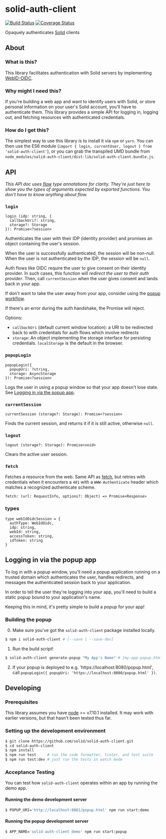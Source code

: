 # solid-auth-client

[![Build Status](https://travis-ci.org/solid/solid-auth-client.svg?branch=master)](https://travis-ci.org/solid/solid-auth-client)
[![Coverage Status](https://coveralls.io/repos/github/solid/solid-auth-client/badge.svg?branch=master)](https://coveralls.io/github/solid/solid-auth-client?branch=master)

Opaquely authenticates [Solid](https://github.com/solid/) clients

## About

### What is this?
This library facilitates authentication with Solid servers
by implementing [WebID-OIDC](https://github.com/solid/webid-oidc-spec).

### Why might I need this?

If you're building a web app and want to identify users with Solid, or store
personal information on your user's Solid account, you'll have to authenticate
them.  This library provides a simple API for logging in, logging out, and
fetching resources with authenticated credentials.

### How do I get this?

The simplest way to use this library is to install it via `npm` or `yarn`.
You can then use the ES6 module (`import { login, currentUser, logout } from
'solid-auth-client'`), or you can grab the transpiled UMD bundle from
`node_modules/solid-auth-client/dist-lib/solid-auth-client.bundle.js`.

## API

*This API doc uses [flow](https://flow.org/) type annotations for clarity.
They're just here to show you the types of arguments expected by exported
functions.  You don't have to know anything about flow.*

### `login`

```
login (idp: string, {
  callbackUri?: string,
  storage?: Storage
}): Promise<?session>
```

Authenticates the user with their IDP (identity provider) and promises an object
containing the user's session.

When the user is successfully authenticated, the session will be non-null.  When
the user is not authenticated by the IDP, the session will be `null`.

Auth flows like OIDC require the user to give consent on their identity provider.
In such cases, this function will _redirect the user to their auth provider_.
Then, call `currentSession` when the user gives consent and lands back in your app.

If don't want to take the user away from your app,
consider using the [popup workflow](#Logging-in-via-the-popup-app).

If there's an error during the auth handshake, the Promise will reject.

Options:
- `callbackUri` (default current window location): a URI to be redirected back
  to with credentials for auth flows which involve redirects
- `storage`: An object implementing the storage interface for persisting
  credentials.  `localStorage` is the default in the browser.

### `popupLogin`

```
popupLogin({
  popupUri: ?string,
  storage: AsyncStorage
}): Promise<?session>
```

Logs the user in using a popup window so that your app doesn't lose state.
See [Logging in via the popup app](#Logging-in-via-the-popup-app).

### `currentSession`

```
currentSession (storage?: Storage): Promise<?session>
```

Finds the current session, and returns it if it is still active, otherwise
`null`.

### `logout`

```
logout (storage?: Storage): Promise<void>
```

Clears the active user session.

### `fetch`

Fetches a resource from the web.  Same API as
[fetch](https://fetch.spec.whatwg.org/), but retries with credentials when it
encounters a `401` with a `WWW-Authenticate` header which matches a recognized
authenticate scheme.

```
fetch: (url: RequestInfo, options?: Object) => Promise<Response>
```

### types

```
type webIdOidcSession = {
  authType: WebIdOidc,
  idp: string,
  webId: string,
  accessToken: string,
  idToken: string
}
```

## Logging in via the popup app

To log in with a popup window, you'll need a popup application running on a
trusted domain which authenticates the user, handles redirects, and messages
the authenticated session back to your application.

In order to tell the user they're logging into *your* app, you'll need to
build a static popup bound to your application's name.

Keeping this in mind, it's pretty simple to build a popup for your app!

### Building the popup

0. Make sure you've got the `solid-auth-client` package installed locally.
```sh
$ npm i solid-auth-client # [--save | --save-dev]
```

1. Run the build script!
```sh
$ solid-auth-client generate-popup "My App's Name" # [my-app-popup.html]
```

2. If your popup is deployed to e.g. 'https://localhost:8080/popup.html',
call `popupLogin({ popupUri: 'https://localhost:8080/popup.html' })`.

## Developing

### Prerequisites

This library assumes you have [node](https://nodejs.org/en/) >= v7.10.1
installed. It may work with earlier
versions, but that hasn't been tested thus far.

### Setting up the development environment

```sh
$ git clone https://github.com/solid/solid-auth-client.git
$ cd solid-auth-client
$ npm install
$ npm run test     # run the code formatter, linter, and test suite
$ npm run test:dev # just run the tests in watch mode
```

### Acceptance Testing

You can test how `solid-auth-client` operates within an app by running the demo app.

#### Running the demo development server

```sh
$ POPUP_URI='http://localhost:8081/popup.html' npm run start:demo
```

#### Running the popup development server

```sh
$ APP_NAME='solid-auth-client demo' npm run start:popup
```
